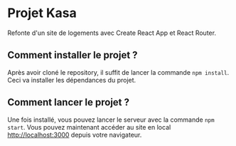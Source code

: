 # Projet Kasa

Refonte d'un site de logements avec Create React App et React Router.

## Comment installer le projet ?

Après avoir cloné le repository, il suffit de lancer la commande `npm install`. Ceci va installer les dépendances du projet.

## Comment lancer le projet ?

Une fois installé, vous pouvez lancer le serveur avec la commande `npm start`.
Vous pouvez maintenant accéder au site en local [http://localhost:3000](http://localhost:3000) depuis votre navigateur.